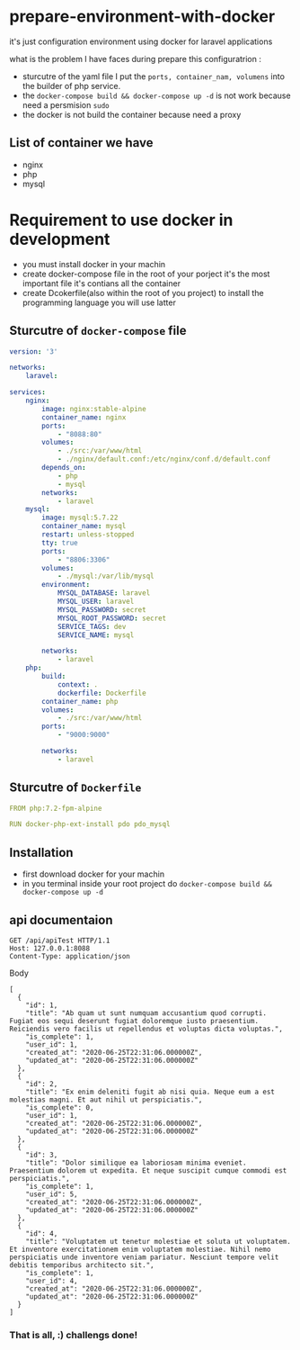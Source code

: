 # prepare-environment-with-docker
it's just configuration environment using docker for laravel applications

what is the problem I have faces during prepare this configuratrion :
- sturcutre of the yaml file I put the `ports, container_nam, volumens`
into the builder of php service.
- the `docker-compose build && docker-compose up -d` is not work because need a persmision `sudo`
- the docker is not build the container because need a proxy 

## List of container we have
- nginx
- php
- mysql

# Requirement to use docker in development
- you must install docker in your machin
- create docker-compose file in the root of your porject it's the most important file it's contians all the container
- create Dcokerfile(also within the root of you project) to install the programming language you will use latter

## Sturcutre of `docker-compose` file
```yml
version: '3'

networks:
    laravel:

services:
    nginx:
        image: nginx:stable-alpine
        container_name: nginx
        ports:
            - "8088:80"
        volumes: 
            - ./src:/var/www/html
            - ./nginx/default.conf:/etc/nginx/conf.d/default.conf
        depends_on:
            - php
            - mysql
        networks:
            - laravel
    mysql:
        image: mysql:5.7.22
        container_name: mysql
        restart: unless-stopped
        tty: true
        ports: 
            - "8806:3306"
        volumes: 
            - ./mysql:/var/lib/mysql
        environment: 
            MYSQL_DATABASE: laravel
            MYSQL_USER: laravel
            MYSQL_PASSWORD: secret
            MYSQL_ROOT_PASSWORD: secret
            SERVICE_TAGS: dev
            SERVICE_NAME: mysql

        networks:
            - laravel
    php:
        build: 
            context: .
            dockerfile: Dockerfile
        container_name: php
        volumes: 
            - ./src:/var/www/html
        ports: 
            - "9000:9000"

        networks:
            - laravel
```

## Sturcutre of `Dockerfile` 
```yml
FROM php:7.2-fpm-alpine

RUN docker-php-ext-install pdo pdo_mysql
```

## Installation
- first download docker for your machin
- in you terminal inside your root project do `docker-compose build && docker-compose up -d`

## api documentaion
```
GET /api/apiTest HTTP/1.1
Host: 127.0.0.1:8088
Content-Type: application/json
```

Body 
```
[
  {
    "id": 1,
    "title": "Ab quam ut sunt numquam accusantium quod corrupti. Fugiat eos sequi deserunt fugiat doloremque iusto praesentium. Reiciendis vero facilis ut repellendus et voluptas dicta voluptas.",
    "is_complete": 1,
    "user_id": 1,
    "created_at": "2020-06-25T22:31:06.000000Z",
    "updated_at": "2020-06-25T22:31:06.000000Z"
  },
  {
    "id": 2,
    "title": "Ex enim deleniti fugit ab nisi quia. Neque eum a est molestias magni. Et aut nihil ut perspiciatis.",
    "is_complete": 0,
    "user_id": 1,
    "created_at": "2020-06-25T22:31:06.000000Z",
    "updated_at": "2020-06-25T22:31:06.000000Z"
  },
  {
    "id": 3,
    "title": "Dolor similique ea laboriosam minima eveniet. Praesentium dolorem ut expedita. Et neque suscipit cumque commodi est perspiciatis.",
    "is_complete": 1,
    "user_id": 5,
    "created_at": "2020-06-25T22:31:06.000000Z",
    "updated_at": "2020-06-25T22:31:06.000000Z"
  },
  {
    "id": 4,
    "title": "Voluptatem ut tenetur molestiae et soluta ut voluptatem. Et inventore exercitationem enim voluptatem molestiae. Nihil nemo perspiciatis unde inventore veniam pariatur. Nesciunt tempore velit debitis temporibus architecto sit.",
    "is_complete": 1,
    "user_id": 4,
    "created_at": "2020-06-25T22:31:06.000000Z",
    "updated_at": "2020-06-25T22:31:06.000000Z"
  }
]
```

### That is all, :) challengs done!
